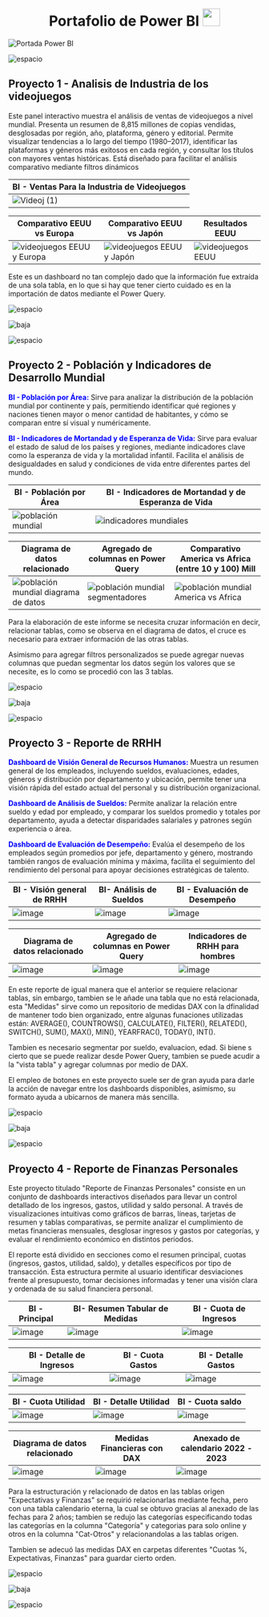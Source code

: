 <div align="center">
  <h1 align="center"><b>Portafolio de Power BI </b><img src="https://media.giphy.com/media/hvRJCLFzcasrR4ia7z/giphy.gif" width="35"></h1>
</div>

![Portada Power BI](https://github.com/user-attachments/assets/5aac90a7-ff44-4857-bc55-cc358a104846)

![espacio](https://github.com/user-attachments/assets/7eb11e6e-62ee-4011-bb5a-c5d2b3003e39)

## Proyecto 1 - Analisis de Industria de los videojuegos

Este panel interactivo muestra el análisis de ventas de videojuegos a nivel mundial. Presenta un resumen de 8,815 millones de copias vendidas, desglosadas por región, año, plataforma, género y editorial. Permite visualizar tendencias a lo largo del tiempo (1980–2017), identificar las plataformas y géneros más exitosos en cada región, y consultar los títulos con mayores ventas históricas. Está diseñado para facilitar el análisis comparativo mediante filtros dinámicos

| BI - Ventas Para la Industria de Videojuegos |
| ----------- |
|![Videoj (1)](https://github.com/user-attachments/assets/e9afb5f3-723b-4481-89e2-b069e45bcac2)|

| Comparativo EEUU vs Europa | Comparativo EEUU vs Japón | Resultados EEUU |
| ----------- | ----------- | ----------- |
|![videojuegos EEUU y Europa](https://github.com/user-attachments/assets/8445508f-efce-4fec-8832-53bc20cc985a)|![videojuegos EEUU y Japón](https://github.com/user-attachments/assets/7ffc9808-8f29-4279-ae6b-d6e0b610ac58)|![videojuegos EEUU](https://github.com/user-attachments/assets/a987ec77-7158-4147-bd56-de020eaaa18b)|

Este es un dashboard no tan complejo dado que la información fue extraída de una sola tabla, en lo que si hay que tener cierto cuidado es en la importación de datos mediante el Power Query.

![espacio](https://github.com/user-attachments/assets/f3939ceb-2da5-495d-9189-0f91fdf45334)


![baja](https://github.com/user-attachments/assets/8d82e3e5-16a1-4d0c-94af-afbd5c64ea26)

![espacio](https://github.com/user-attachments/assets/e0d6f23b-1180-4226-bb7e-563d51cc7700)

## Proyecto 2 - Población y Indicadores de Desarrollo Mundial

<p><strong style="color:blue;">BI - Población por Área:</strong> Sirve para analizar la distribución de la población mundial por continente y país, permitiendo identificar qué regiones y naciones tienen mayor o menor cantidad de habitantes, y cómo se comparan entre sí visual y numéricamente.</p>

<p><strong style="color:blue;">BI - Indicadores de Mortandad y de Esperanza de Vida:</strong> Sirve para evaluar el estado de salud de los países y regiones, mediante indicadores clave como la esperanza de vida y la mortalidad infantil. Facilita el análisis de desigualdades en salud y condiciones de vida entre diferentes partes del mundo.</p>

| BI - Población por Área | BI - Indicadores de Mortandad y de Esperanza de Vida |
| ----------- | ----------- |
|![población mundial](https://github.com/user-attachments/assets/51e84e98-8a89-4631-a279-9421e327c2ce)|![indicadores mundiales](https://github.com/user-attachments/assets/e75a186f-b296-4a90-b262-dbe590ae3f5b)|

| Diagrama de datos relacionado | Agregado de columnas en Power Query | Comparativo America vs Africa (entre 10 y 100) Mill | 
| ----------- | ----------- | ----------- |
|![población mundial diagrama de datos](https://github.com/user-attachments/assets/077c1a8f-d491-4202-ba2f-dd838333357b)|![población mundial segmentadores](https://github.com/user-attachments/assets/2ce801a6-c34f-42e6-a8df-93d8fa005f60)|![población mundial America vs Africa](https://github.com/user-attachments/assets/30276214-632b-4664-bea0-d14e64a7fc57)|

Para la elaboración de este informe se necesita cruzar información en decir, relacionar tablas, como se observa en el diagrama de datos, el cruce es necesario para extraer información de las otras tablas.

Asimismo para agregar filtros personalizados se puede agregar nuevas columnas que puedan segmentar los datos según los valores que se necesite, es lo como se procedió con las 3 tablas.

![espacio](https://github.com/user-attachments/assets/0fc8addc-d14d-49ea-9ec2-806c66c37f50)

![baja](https://github.com/user-attachments/assets/3d36bb3a-cd99-429a-a67e-a1ba0f12f29d)

![espacio](https://github.com/user-attachments/assets/37d9dc91-3938-48f9-a688-fbcfd4d7a3a3)

## Proyecto 3 - Reporte de RRHH

<p><strong style="color:blue;">Dashboard de Visión General de Recursos Humanos:</strong> Muestra un resumen general de los empleados, incluyendo sueldos, evaluaciones, edades, géneros y distribución por departamento y ubicación, permite tener una visión rápida del estado actual del personal y su distribución organizacional.</p>

<p><strong style="color:blue;">Dashboard de Análisis de Sueldos:</strong> Permite analizar la relación entre sueldo y edad por empleado, y comparar los sueldos promedio y totales por departamento, ayuda a detectar disparidades salariales y patrones según experiencia o área.</p>

<p><strong style="color:blue;">Dashboard de Evaluación de Desempeño:</strong> Evalúa el desempeño de los empleados según promedios por jefe, departamento y género, mostrando también rangos de evaluación mínima y máxima, facilita el seguimiento del rendimiento del personal para apoyar decisiones estratégicas de talento.</p>

| BI - Visión general de RRHH | BI- Análisis de Sueldos | BI - Evaluación de Desempeño | 
| ----------- | ----------- | ----------- |
|![image](https://github.com/user-attachments/assets/8df3cd39-b937-4036-8866-26e728fbf778)|![image](https://github.com/user-attachments/assets/2e8f63c6-cd2e-4e67-aa80-4d7dbb3da23f)|![image](https://github.com/user-attachments/assets/84aeb282-3989-48c2-ab07-b4df654c4f21)|

| Diagrama de datos relacionado | Agregado de columnas en Power Query | Indicadores de RRHH para hombres |
| ----------- | ----------- | ----------- |
|![image](https://github.com/user-attachments/assets/9a4e618b-b1b8-4fc4-842e-25a5e2b8ede3)|![image](https://github.com/user-attachments/assets/bd9f4c63-4c73-42a6-97d2-d0419d21e98f)|![image](https://github.com/user-attachments/assets/9d71d974-e3b6-4952-a4d4-6f4ac593f66a)|

En este reporte de igual manera que el anterior se requiere relacionar tablas, sin embargo, tambien se le añade una tabla que no está relacionada, esta "Medidas" sirve como un repositorio de medidas DAX con la dfinalidad de mantener todo bien organizado, entre algunas funaciones utilizadas están: AVERAGE(), COUNTROWS(), CALCULATE(), FILTER(), RELATED(), SWITCH(), SUM(), MAX(), MIN(), YEARFRAC(), TODAY(), INT().

Tambien es necesario segmentar por sueldo, evaluacion, edad. Si biene s cierto que se puede realizar desde Power Query, tambien se puede acudir a la "vista tabla" y agregar columnas por medio de DAX.

El empleo de botones en este proyecto suele ser de gran ayuda para darle la acción de navegar entre los dashboards disponibles, asimismo, su formato ayuda a ubicarnos de manera más sencilla.

![espacio](https://github.com/user-attachments/assets/0fc8addc-d14d-49ea-9ec2-806c66c37f50)

![baja](https://github.com/user-attachments/assets/3d36bb3a-cd99-429a-a67e-a1ba0f12f29d)

![espacio](https://github.com/user-attachments/assets/37d9dc91-3938-48f9-a688-fbcfd4d7a3a3)

## Proyecto 4 - Reporte de Finanzas Personales

Este proyecto titulado "Reporte de Finanzas Personales" consiste en un conjunto de dashboards interactivos diseñados para llevar un control detallado de los ingresos, gastos, utilidad y saldo personal. A través de visualizaciones intuitivas como gráficos de barras, líneas, tarjetas de resumen y tablas comparativas, se permite analizar el cumplimiento de metas financieras mensuales, desglosar ingresos y gastos por categorías, y evaluar el rendimiento económico en distintos periodos.

El reporte está dividido en secciones como el resumen principal, cuotas (ingresos, gastos, utilidad, saldo), y detalles específicos por tipo de transacción. Esta estructura permite al usuario identificar desviaciones frente al presupuesto, tomar decisiones informadas y tener una visión clara y ordenada de su salud financiera personal.

| BI - Principal | BI- Resumen Tabular de Medidas | BI - Cuota de Ingresos | 
| ----------- | ----------- | ----------- |
|![image](https://github.com/user-attachments/assets/ef192bf4-82b9-4a06-a342-689d9604ddfa)|![image](https://github.com/user-attachments/assets/d66883e5-8d2d-4349-b911-8d9504bdcc9a)|![image](https://github.com/user-attachments/assets/9843c17c-467e-4c9f-a813-0af497e4eee0)|

| BI - Detalle de Ingresos | BI - Cuota Gastos | BI - Detalle Gastos | 
| ----------- | ----------- | ----------- |
|![image](https://github.com/user-attachments/assets/5f6c64ac-a0f8-4397-80e9-7bb0daa4c89c)|![image](https://github.com/user-attachments/assets/d734798b-322f-49ec-9e31-6cd9f0e935a8)|![image](https://github.com/user-attachments/assets/fa6e3a5a-ab74-4036-aad6-17c724bbaac8)|

| BI - Cuota Utilidad | BI - Detalle Utilidad | BI - Cuota saldo | 
| ----------- | ----------- | ----------- |
|![image](https://github.com/user-attachments/assets/2e1e3d7d-8f6b-466b-bcb6-d79396d8a24b)|![image](https://github.com/user-attachments/assets/5c1014f8-8717-40ab-a5b7-1c2bfd1c620f)|![image](https://github.com/user-attachments/assets/f30bbc2b-e9e6-4966-85d8-22e8c7e62227)|

| Diagrama de datos relacionado | Medidas Financieras con DAX | Anexado de calendario 2022 - 2023 |
| ----------- | ----------- | ----------- |
|![image](https://github.com/user-attachments/assets/e8f632ea-f317-46ac-b179-2ffafdd57952)|![image](https://github.com/user-attachments/assets/dc7a4ce0-7522-4dce-b564-52ee8b7df67c)|![image](https://github.com/user-attachments/assets/66cb10c7-e975-4547-a2e7-ae298470aa95)|

Para la estructuración y relacionado de datos en las tablas origen "Expectativas y Finanzas" se requirió relacionarlas mediante fecha, pero con una tabla calendario eterna, la cual se obtuvo gracias al anexado de las fechas para 2 años; tambien se redujo las categorías especificando todas las categorías en la columna "Categoría" y categorias para solo online y otros en la columna "Cat-Otros" y relacionandolas a las tablas origen. 

Tambien se adecuó las medidas DAX en carpetas diferentes "Cuotas %, Expectativas, Finanzas" para guardar cierto orden.

![espacio](https://github.com/user-attachments/assets/0fc8addc-d14d-49ea-9ec2-806c66c37f50)

![baja](https://github.com/user-attachments/assets/3d36bb3a-cd99-429a-a67e-a1ba0f12f29d)

![espacio](https://github.com/user-attachments/assets/37d9dc91-3938-48f9-a688-fbcfd4d7a3a3)
